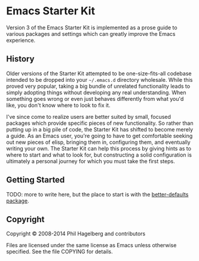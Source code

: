 # Emacs Starter Kit

Version 3 of the Emacs Starter Kit is implemented as a prose guide to
various packages and settings which can greatly improve the Emacs
experience.

## History

Older versions of the Starter Kit attempted to be one-size-fits-all
codebase intended to be dropped into your `~/.emacs.d` directory
wholesale. While this proved very popular, taking a big bundle of
unrelated functionality leads to simply adopting things without
developing any real understanding. When something goes wrong or even
just behaves differently from what you'd like, you don't know where to
look to fix it.

I've since come to realize users are better suited by small, focused
packages which provide specific pieces of new functionality. So rather
than putting up in a big pile of code, the Starter Kit has shifted to
become merely a guide. As an Emacs user, you're going to have to get
comfortable seeking out new pieces of elisp, bringing them in,
configuring them, and eventually writing your own. The Starter Kit can
help this process by giving hints as to where to start and what to
look for, but constructing a solid configuration is ultimately a
personal journey for which you must take the first steps.

## Getting Started

TODO: more to write here, but the place to start is with the
[better-defaults package](https://github.com/technomancy/better-defaults).

## Copyright

Copyright © 2008-2014 Phil Hagelberg and contributors

Files are licensed under the same license as Emacs unless otherwise
specified. See the file COPYING for details.

